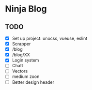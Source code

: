 # Ninja Blog

## TODO

- [x] Set up project: unocss, vueuse, eslint
- [x] Scrapper
- [x] /blog
- [x] /blog/XX
- [x] Login system
- [ ] Chatt
- [ ] Vectors
- [ ] medium zoon
- [ ] Better design header
